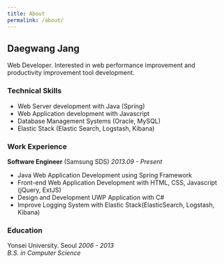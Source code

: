 ```yaml
---
title: About
permalink: /about/
---
```


## Daegwang Jang

Web Developer. 
Interested in web performance improvement and productivity improvement tool development.

### __Technical Skills__

- Web Server development with Java (Spring)
- Web Application development with Javascript
- Database Management Systems (Oracle, MySQL)
- Elastic Stack (Elastic Search, Logstash, Kibana)

<!--
- Version Control with Git
- Asynchronous Programming with Node.js and C#
- ES6, React, Webpack, Node.js, Express
-->

### __Work Experience__  
__Software Engineer__ (Samsung SDS) _2013.09 - Present_

- Java Web Application Development using Spring Framework   
- Front-end Web Application Development with HTML, CSS, Javascript (jQuery, ExtJS)
- Design and Development UWP Application with C#
- Improve Logging System with Elastic Stack(ElasticSearch, Logstash, Kibana)

### __Education__  
Yonsei University. Seoul _2006 - 2013_  
_B.S. in Computer Science_


